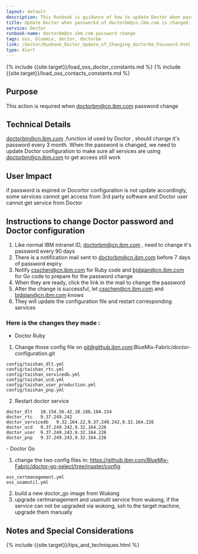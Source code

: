 ```yaml
---
layout: default
description: This Runbook is guidance of how to update Doctor when password of doctorbm@cn.ibm.com is changed.
title: Update Doctor when passworkd of doctorbm@cn.ibm.com is changed.
service: Doctor
runbook-name: doctorbm@cn.ibm.com password change
tags: oss, bluemix, doctor, doctorbm
link: /doctor/Runbook_Doctor_Update_of_Changing_doctorbm_Password.html
type: Alert
---
```


{% include {{site.target}}/load_oss_doctor_constants.md %}
{% include {{site.target}}/load_oss_contacts_constants.md %}

## Purpose

This action is required when doctorbm@cn.ibm.com password change

## Technical Details

doctorbm@cn.ibm.com ,function id used by Doctor  , should change it's password every 3 month. When the password is changed, we need to update Doctor configuration to make sure all services are using doctorbm@cn.ibm.com to get access still work

## User Impact
if password is expired or Docortor configuration is not update accordingly, some services cannot get access from 3rd party software and Doctor user cannot get service from Doctor

## Instructions to change Doctor password and Doctor configuration

1. Like normal IBM intranet ID, doctorbm@cn.ibm.com , need to change it's password every 90 days
2. There is a notification mail sent to doctorbm@cn.ibm.com before  7 days of  password expiry
3. Notify csschen@cn.ibm.com for Ruby code and bjdqian@cn.ibm.com for Go code to prepare for the password change
4. When they are ready, click the link in the mail to change the password
5. After the change is successful, let csschen@cn.ibm.com and bjdqian@cn.ibm.com knows
6. They will update the configuration file and restart corresponding services

### Here is the changes they made :
- Doctor Ruby 
 1. Change those config file on git@github.ibm.com:BlueMix-Fabric/doctor-configuration.git

```
config/taishan_dlt.yml
config/taishan_rtc.yml
config/taishan_servicedb.yml
config/taishan_ucd.yml
config/taishan_user_production.yml
config/taishan_pnp.yml
```

2. Restart doctor service
```
doctor_dlt   10.154.56.42,10.186.184.154
doctor_rtc   9.37.249.242
doctor_servicedb   9.32.164.22,9.37.249.242,9.32.164.226
doctor_ucd   9.37.249.242,9.32.164.226
doctor_user  9.37.249.243,9.32.164.226
doctor_pnp   9.37.249.243,9.32.164.226
```
- Doctor Go  
 1. change the two config files in: https://github.ibm.com/BlueMix-Fabric/doctor-go-select/tree/master/config
```
oss_certmanagement.yml
oss_usamutil.yml
```
 2. build a new doctor_go image from Wukong
 3. upgrade certmanagement and usamutil service from wukong, if the service can not be upgraded via wukong, ssh to the target machine, upgrade them manually


## Notes and Special Considerations

 {% include {{site.target}}/tips_and_techniques.html %}
